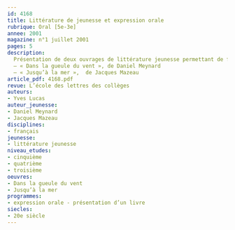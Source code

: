 ```yaml
---
id: 4168
title: Littérature de jeunesse et expression orale
rubrique: Oral [5e-3e]
annee: 2001
magazine: n°1 juillet 2001
pages: 5
description: 
  Présentation de deux ouvrages de littérature jeunesse permettant de faire travailler l’expression orale aux élèves – 
  – « Dans la gueule du vent », de Daniel Meynard
  – « Jusqu’à la mer »,  de Jacques Mazeau
article_pdf: 4168.pdf
revue: L’école des lettres des collèges
auteurs:
- Yves Lucas
auteur_jeunesse:
- Daniel Meynard
- Jacques Mazeau
disciplines:
- français
jeunesse:
- littérature jeunesse
niveau_etudes:
- cinquième
- quatrième
- troisième
oeuvres:
- Dans la gueule du vent
- Jusqu’à la mer
programmes:
- expression orale - présentation d’un livre
siecles:
- 20e siècle
---
```

